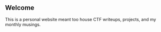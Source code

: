 ## Welcome

This is a personal website meant too house CTF writeups, projects, and my monthly musings.